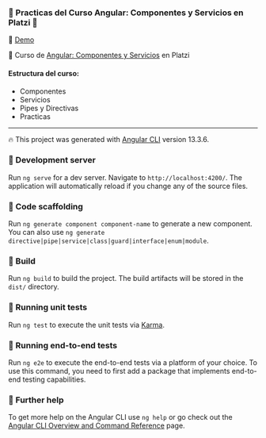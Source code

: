 ### 🌟 Practicas del Curso Angular: Componentes y Servicios en Platzi 💚

🔔 [Demo](https://62bcbe2ba52d8100742fe252--splendid-syrniki-d38f14.netlify.app/)

🔔 Curso de [Angular: Componentes y Servicios](https://platzi.com/cursos/angular-componentes/) en Platzi

#### Estructura del curso:
- Componentes
- Servicios
- Pipes y Directivas
- Practicas

---

🔥 This project was generated with [Angular CLI](https://github.com/angular/angular-cli) version 13.3.6.

### 🔔 Development server

Run `ng serve` for a dev server. Navigate to `http://localhost:4200/`. The application will automatically reload if you change any of the source files.

### 🔔 Code scaffolding

Run `ng generate component component-name` to generate a new component. You can also use `ng generate directive|pipe|service|class|guard|interface|enum|module`.

### 🔔 Build

Run `ng build` to build the project. The build artifacts will be stored in the `dist/` directory.

### 🔔 Running unit tests

Run `ng test` to execute the unit tests via [Karma](https://karma-runner.github.io).

### 🔔 Running end-to-end tests

Run `ng e2e` to execute the end-to-end tests via a platform of your choice. To use this command, you need to first add a package that implements end-to-end testing capabilities.

### 🔔 Further help

To get more help on the Angular CLI use `ng help` or go check out the [Angular CLI Overview and Command Reference](https://angular.io/cli) page.

